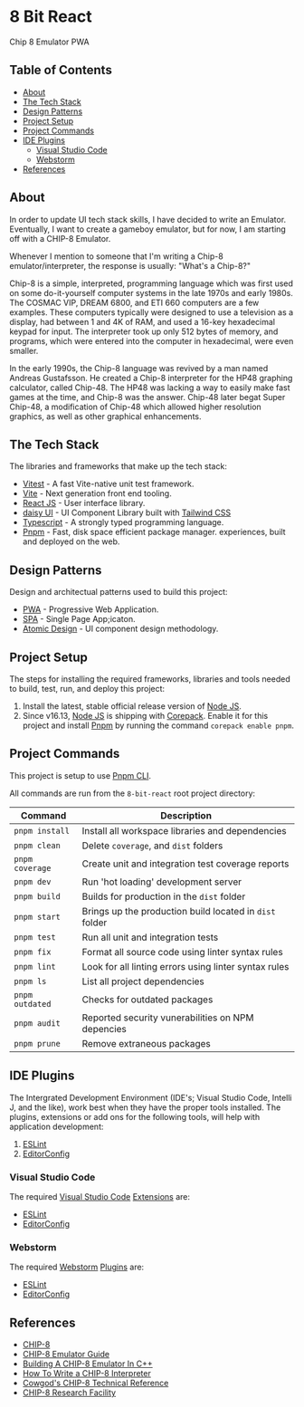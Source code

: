 # 8 Bit React
Chip 8 Emulator PWA

## Table of Contents
- [About](#about)
- [The Tech Stack](#the-tech-stack)
- [Design Patterns](#design-patterns)
- [Project Setup](#project-setup)
- [Project Commands](#project-commands)
- [IDE Plugins](#ide-plugins)
  + [Visual Studio Code](#visual-studio-code)
  + [Webstorm](#webstorm)
- [References](#references)

## About
In order to update UI tech stack skills, I have decided to write an Emulator. Eventually, I want to create a gameboy emulator, but for now, I am starting off with a CHIP-8 Emulator.

Whenever I mention to someone that I'm writing a Chip-8 emulator/interpreter, the response is usually: "What's a Chip-8?"

Chip-8 is a simple, interpreted, programming language which was first used on some do-it-yourself computer systems in the late 1970s and early 1980s. The COSMAC VIP, DREAM 6800, and ETI 660 computers are a few examples. These computers typically were designed to use a television as a display, had between 1 and 4K of RAM, and used a 16-key hexadecimal keypad for input. The interpreter took up only 512 bytes of memory, and programs, which were entered into the computer in hexadecimal, were even smaller.

In the early 1990s, the Chip-8 language was revived by a man named Andreas Gustafsson. He created a Chip-8 interpreter for the HP48 graphing calculator, called Chip-48. The HP48 was lacking a way to easily make fast games at the time, and Chip-8 was the answer. Chip-48 later begat Super Chip-48, a modification of Chip-48 which allowed higher resolution graphics, as well as other graphical enhancements.

## The Tech Stack
The libraries and frameworks that make up the tech stack:

- [Vitest](https://vitest.dev/) - A fast Vite-native unit test framework.
- [Vite](https://vitejs.dev/) - Next generation front end tooling.
- [React JS](https://reactjs.org) - User interface library.
- [daisy UI](https://daisyui.com/) - UI Component Library built with [Tailwind CSS](https://tailwindcss.com/)
- [Typescript](https://www.typescriptlang.org) - A strongly typed programming language.
- [Pnpm](https://pnpm.io/) - Fast, disk space efficient package manager.
experiences, built and deployed on the web.

## Design Patterns
Design and architectual patterns used to build this project:

- [PWA](https://web.dev/explore/progressive-web-apps) - Progressive Web Application.
- [SPA](https://developer.mozilla.org/en-US/docs/Glossary/SPA) - Single Page App;icaton.
- [Atomic Design](https://rjroopal.medium.com/atomic-design-pattern-structuring-your-react-application-970dd57520f8) - UI component design methodology.

## Project Setup
The steps for installing the required frameworks, libraries and tools needed to build, test, run, and deploy this project:

1. Install the latest, stable official release version of [Node JS](https://nodejs.org/).
2. Since v16.13, [Node JS](https://nodejs.org/) is shipping with [Corepack](https://nodejs.org/api/corepack.html). Enable it for this project and install [Pnpm](https://pnpm.io/) by running the command `corepack enable pnpm`.

## Project Commands
This project is setup to use [Pnpm CLI](https://pnpm.io/pnpm-cli).

All commands are run from the `8-bit-react` root project directory:

| Command          | Description                                              |
| ---------------- | -------------------------------------------------------- |
| `pnpm install`   | Install all workspace libraries and dependencies         |
| `pnpm clean`     | Delete `coverage`, and `dist` folders                    |
| `pnpm coverage`  | Create unit and integration test coverage reports        |
| `pnpm dev`       | Run 'hot loading' development server                     |
| `pnpm build`     | Builds for production in the `dist` folder               |
| `pnpm start`     | Brings up the production build located in `dist` folder  |
| `pnpm test`      | Run all unit and integration tests                       |
| `pnpm fix`       | Format all source code using linter syntax rules         |
| `pnpm lint`      | Look for all linting errors using linter syntax rules    |
| `pnpm ls`        | List all project dependencies                            |
| `pnpm outdated`  | Checks for outdated packages                             |
| `pnpm audit`     | Reported security vunerabilities on NPM depencies        |
| `pnpm prune`     | Remove extraneous packages                               |

## IDE Plugins
The Intergrated Development Environment (IDE's; Visual Studio Code, Intelli J, and the like), work best when they have the proper tools installed.
The plugins, extensions or add ons for the following tools, will help with 
application development:

1. [ESLint](https://eslint.org/)
2. [EditorConfig](https://editorconfig.org/)

### Visual Studio Code
The required [Visual Studio Code](https://code.visualstudio.com/) [Extensions](https://code.visualstudio.com/#hundreds-of-extensions) are:

- [ESLint](https://marketplace.visualstudio.com/items?itemName=dbaeumer.vscode-eslint)
- [EditorConfig](https://marketplace.visualstudio.com/items?itemName=EditorConfig.EditorConfig)

### Webstorm
The required [Webstorm](https://www.jetbrains.com/webstorm/) [Plugins](https://plugins.jetbrains.com/) are:

- [ESLint](https://plugins.jetbrains.com/plugin/7494-eslint)
- [EditorConfig](https://plugins.jetbrains.com/plugin/7294-editorconfig)

## References
- [CHIP-8](https://en.wikipedia.org/wiki/CHIP-8)
- [CHIP-8 Emulator Guide](https://tobiasvl.github.io/blog/write-a-chip-8-emulator/)
- [Building A CHIP-8 Emulator In C++](https://austinmorlan.com/posts/chip8_emulator/)
- [How To Write a CHIP-8 Interpreter](https://multigesture.net/articles/how-to-write-an-emulator-chip-8-interpreter/)
- [Cowgod's CHIP-8 Technical Reference](http://devernay.free.fr/hacks/chip8/C8TECH10.HTM)
- [CHIP-8 Research Facility](https://chip-8.github.io/)
